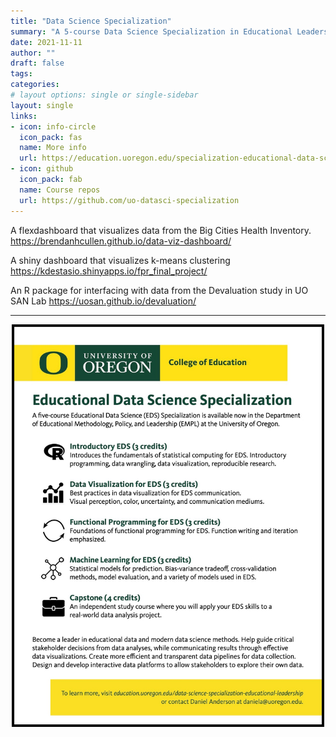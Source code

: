 ```yaml
---
title: "Data Science Specialization"
summary: "A 5-course Data Science Specialization in Educational Leadership I completed at the University of Oregon."
date: 2021-11-11
author: ""
draft: false
tags:
categories:
# layout options: single or single-sidebar
layout: single
links:
- icon: info-circle
  icon_pack: fas
  name: More info
  url: https://education.uoregon.edu/specialization-educational-data-science
- icon: github
  icon_pack: fab
  name: Course repos
  url: https://github.com/uo-datasci-specialization
---
```


A flexdashboard that visualizes data from the Big Cities Health Inventory. 
https://brendanhcullen.github.io/data-viz-dashboard/

A shiny dashboard that visualizes k-means clustering
https://kdestasio.shinyapps.io/fpr_final_project/

An R package for interfacing with data from the Devaluation study in UO SAN Lab
https://uosan.github.io/devaluation/

___

<center>
<img src="eds_specialization.jpg" width="500" height="644">
</center>



